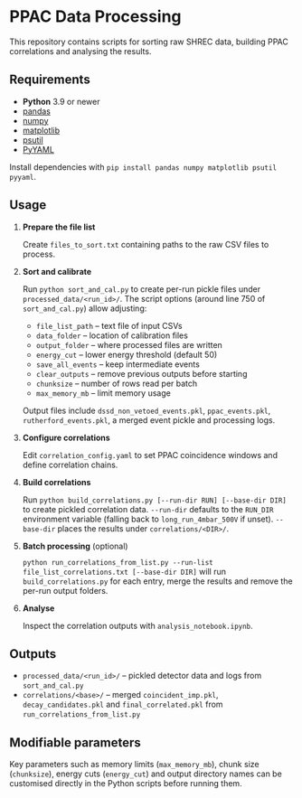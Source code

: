 # PPAC Data Processing

This repository contains scripts for sorting raw SHREC data, building PPAC correlations and analysing the results.

## Requirements

- **Python** 3.9 or newer
- [pandas](https://pandas.pydata.org/)
- [numpy](https://numpy.org/)
- [matplotlib](https://matplotlib.org/)
- [psutil](https://pypi.org/project/psutil/)
- [PyYAML](https://pyyaml.org/)

Install dependencies with `pip install pandas numpy matplotlib psutil pyyaml`.

## Usage

1. **Prepare the file list**
   
   Create `files_to_sort.txt` containing paths to the raw CSV files to process.

2. **Sort and calibrate**

   Run `python sort_and_cal.py` to create per-run pickle files under
   `processed_data/<run_id>/`. The script options (around line 750 of
   `sort_and_cal.py`) allow adjusting:
   - `file_list_path` – text file of input CSVs
   - `data_folder` – location of calibration files
   - `output_folder` – where processed files are written
   - `energy_cut` – lower energy threshold (default 50)
   - `save_all_events` – keep intermediate events
   - `clear_outputs` – remove previous outputs before starting
   - `chunksize` – number of rows read per batch
   - `max_memory_mb` – limit memory usage

   Output files include `dssd_non_vetoed_events.pkl`, `ppac_events.pkl`,
   `rutherford_events.pkl`, a merged event pickle and processing logs.

3. **Configure correlations**
   
   Edit `correlation_config.yaml` to set PPAC coincidence windows and define correlation chains.

4. **Build correlations**

   Run `python build_correlations.py [--run-dir RUN] [--base-dir DIR]` to create
   pickled correlation data. `--run-dir` defaults to the `RUN_DIR` environment
   variable (falling back to `long_run_4mbar_500V` if unset). `--base-dir`
   places the results under `correlations/<DIR>/`.

5. **Batch processing** (optional)

   `python run_correlations_from_list.py --run-list file_list_correlations.txt [--base-dir DIR]`
   will run `build_correlations.py` for each entry, merge the results and
   remove the per-run output folders.

6. **Analyse**
   
   Inspect the correlation outputs with `analysis_notebook.ipynb`.

## Outputs

- `processed_data/<run_id>/` – pickled detector data and logs from `sort_and_cal.py`
- `correlations/<base>/` – merged `coincident_imp.pkl`, `decay_candidates.pkl` and `final_correlated.pkl` from `run_correlations_from_list.py`

## Modifiable parameters

Key parameters such as memory limits (`max_memory_mb`), chunk size (`chunksize`), energy cuts (`energy_cut`) and output directory names can be customised directly in the Python scripts before running them.

